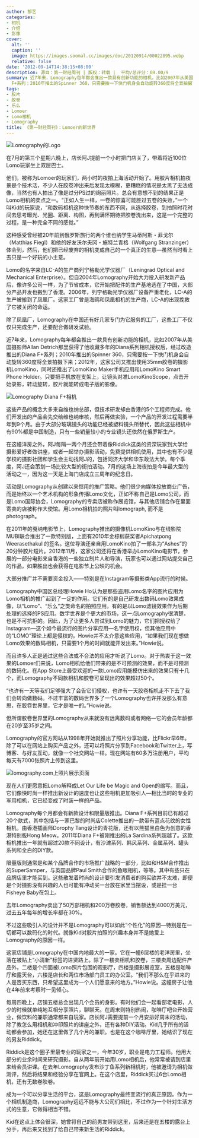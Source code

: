 ```yaml
---
author: 郜艺
categories:
- 相机
- 介绍
- 影像
cover:
  alt: ''
  caption: ''
  image: https://images.soomal.cc/images/doc/20120914/00022895.webp
  relative: false
date: '2012-09-14T14:38:15+08:00'
description: 源自：第一财经周刊 | 版权：转载 |  平均/总评分：09.00/9
summary: 近7年来，Lomography每年都会推出一款具有创新功能的相机，比如2007年从美国摄影师Allan Detrich那里获得了他收藏多年的Diana系列相机授权后，经过改造推出的Diana
  F+系列；2010年推出的Spinner 360，只需要按一下快门机身会自动旋转360度将全景拍摄下来；2012年，这家公司又推出使用35mm胶卷的摄影机……
tags:
- 胶片
- 胶卷
- 乐么
- Lomoer
- Lomo相机
- Lomography
title: 《第一财经周刊》：Lomoer的新世界
---
```


![Lomography的Logo](https://images.soomal.cc/images/doc/20120914/00022893.webp)



在7月的第三个星期六晚上，店长阿J提前一个小时把门店关了，带着将近100位Lomo玩家坐上双层巴士。

他们，被称为Lomoer的玩家们，两小时的夜拍上海活动开始了。用胶片相机拍夜景是个技术活，不少人在胶卷冲出来后发现太模糊，更糟糕的情况是太黑了无法成像，当然也有人拍出了像是过分PS过的绚丽照片。总会有意想不到的结果正是Lomo相机的卖点之一。“正如人生一样，一卷的惊喜可能胜过五卷的失败，”一个叫Kid的玩家说，“和数码相机这种快节奏的东西不同，从选择胶卷，到拍照时花时间去思考曝光、光圈、距离、构图，再到满怀期待把胶卷洗出来，这是一个完整的过程，是一种完全不同的感觉。”

这种感受曾经被20年前到俄罗斯旅行的两个维也纳学生马蒂阿斯・菲戈尔（Matthias Fiegl）和他的好友沃尔夫冈・施特兰青格（Wolfgang Stranzinger）体会到，然后，他们把已经废弃的相机变成自己的一个真正的生意―虽然当时看上去只是一个好玩的小主意。

Lomo的名字来自LC-A的生产商列宁格勒光学仪器厂（Leningrad Optical and Mechanical Enterprise）。但自2004年Lomography开始大力投入研发新产品后，像许多公司一样，为了节省成本，它开始把配件的生产基地选在了中国，大部分产品开发也搬到了香港。2006年，列宁格勒光学仪器厂设备严重老化，LC-A的生产被搬到了凤凰厂。这家工厂曾是海鸥和凤凰相机的生产商，LC-A的出现挽救了它被关闭的命运。

除了凤凰厂，Lomography在中国还有好几家专门为它服务的工厂，这些工厂不仅仅只完成生产，还要配合做研发试验。

近7年来，Lomography每年都会推出一款具有创新功能的相机，比如2007年从美国摄影师Allan Detrich那里获得了他收藏多年的Diana系列相机授权后，经过改造推出的Diana F+系列；2010年推出的Spinner 360，只需要按一下快门机身会自动旋转360度将全景拍摄下来；2012年，这家公司又推出使用35mm胶卷的摄影机LomoKino，同时还推出了LomoKino Maker手机应用和LomoKino Smart Phone Holder。只要把手机放在支架上，让镜头对准LomoKinoScope，点击开始录影，转动旋转，胶片就能转成电子版的影像。

![Lomography Diana F+相机](https://images.soomal.cc/images/doc/20120914/00022895.webp)





这些产品的概念大多来自维也纳总部，但技术研发却由香港的5个工程师完成。他们开发出的产品会先交给维也纳审核，然后再做实验，一个产品的开发过程需要半年到9个月。由于大部分玻璃镜头的功能已经被塑料镜头所替代，因此这些相机中有90%都是中国制造，只有一些销量较小的专业镜头还依然在俄罗斯生产。

在这幢洋房之外，阿J每隔一两个月还会带着像Riddick这类的资深玩家到大学给摄影爱好者做讲座，或者一起举办摄影活动，免费提供相机使用，其中也有不少是学校的摄影社团和学生会主动找阿J的，包括同济大学和华东政法大学。每个季度，阿J还会策划一场比较大型的街拍活动。7月的这场上海夜拍是今年最大型的活动之一，因为这一天是上海门店成立三周年的纪念日。

活动是Lomography从创建以来惯用的推广策略。他们很少向媒体投放商业广告，而是始终以一个艺术机构的形象传播Lomo文化，正如不称自己是Lomo公司，而是Lomo国际协会，Lomography的专卖店被称作展览馆，与其他店铺合作在里面寄卖的店被称作大使馆。用Lomo相机拍的照片叫lomograph, 而不是photograph。

在2011年的戛纳电影节上，Lomography推出的摄像机LomoKino与在线影院MUBI联合推出了一款特别版，上面有2010年金棕榈获奖者Apichatpong Weerasethakul 的签名。这位导演还亲自用LomoKino拍了一部名为“Ashes”的20分钟胶片短片。2012年11月，这家公司还将在香港举办LomoKino电影节，参展的一部分电影来自香港的一些独立制片人和导演，玩家也可以通过网站提交自己的作品，如果胜出也会获得在电影节上公映的机会。

大部分推广并不需要资金投入――特别是在Instagram等摄影类App流行的时候。

Lomography中国区总经理Howie Ho认为是那些盗用Lomo名字的图片应用为Lomo相机的推广起到了一定的作用。它们有的是自己研发出数码Lomo效果成像，以“Lomo”、“乐么”之类命名的拍照应用，有的是以Lomo滤镜效果作为后期处理的选择的PS应用。数字世界是个更大的市场，这一点Lomography很清楚，也是不可抗拒的。因此，为了让更多人尝试到Lomo的魅力，它们把授权给了Instagram―这个如今最流行的图片分享应用―名字使用权，但其他应用中的“LOMO”理论上都是侵权的。Howie并不太介意这些应用，“如果我们现在想做Lomo效果的数码相机，只需要1个月的时间就能开发出来。”Howie说。

而且许多人正是通过这些合法或不合法的应用才听说了Lomo。对于热衷于这一效果的Lomoer们来说，Lomo相机给他们带来的是不可预测的效果，而不是可预测的数码化。在App Store上最受欢迎的一款Lomo应用能模仿出来的效果只有十几个，而Lomography不同款相机和胶卷可呈现出的效果超过50个。

“也许有一天等我们足够强大了会告它们侵权，也许有一天胶卷相机走不下去了我们会转向做数码。不过丰富的数码世界多了一个Lomography也许并没那么有意思，在胶卷世界里，它才是唯一的。”Howie说。

但所谓胶卷世界里的Lomography从来就没有远离数码或者网络―它的会员年龄都在20岁至35岁之间。

Lomography的官方网站从1998年开始就推出了照片分享功能，比Flickr早6年。除了可以在网站上购买产品之外，还可以将照片分享到Facebook和Twitter上，写博客、与好友互动，就像一个社交网站一样。现在网站有60多万注册用户，平均每天有7000张照片上传到这里。

![lomography.com上照片展示页面](https://images.soomal.cc/images/doc/20120914/00022894.webp)





现在人们更愿意把Lomo解释成Let Our Life be Magic and Open的缩写。而且，它们像快时尚一样推出新设计的速度也让这些相机更加吸引人―相比当时的专业的军用相机，它已经变成了时装一样的产品。

Lomography每个月都会有新款设计和限量版推出。Diana F+系列目前已有超过20个款式，其中包括与一家巴黎的时尚店Colette推出的一款带有蓝点花纹的女性相机，由香港插画师Dorophy Tang设计的青花版，还有以熊猫黑白色为创意的香港特别版Hong Meow。2011年Diana F+被刚推出的La Sardina系列超越了。这款相机推出一年就有超过20款不同设计，有沙滩系列、韩风系列、金属系列、罐头系列和全白的DIY款。

限量版则通常是和某个品牌合作的市场推广战略的一部分，比如和H&M合作推出的SuperSamper，与英国品牌Paul Smith合作的鱼眼相机，等等。其中有些只在品牌店里才能买到。这些散发着时尚的设计要引发消费者的购买欲并不太难，即便是个对摄影没有兴趣的人也可能有冲动买一台放在家里当摆设，或是挂一台Fisheye Baby在包上。

去年Lomography卖出了50万部相机和200万卷胶卷，销售额达到4000万美元，过去五年每年的增长率都在30%。

不过这些吸引人的设计并不是Lomography可以如此“个性化”的原因―特别是在一切都可以数码化的时代。就像Kid对胶片拍照的兴趣本身并不是她爱上Lomography的原因一样。

这家店铺是Lomography在中国内地最大的一家。它在一幢6层楼的老洋房里，坐落在被贴上“小清新”标签的进贤路上。除了一楼卖相机和胶卷，三楼卖周边配件产品外，二楼是个四面被Lomo照片包围的观影厅，四楼是摄影展览室，五楼是咖啡厅和露天台，六楼是店长和两位市场部门员工的办公室。“我们不那么在乎进来的人是否买东西，只希望这里成为一个人们愿意来的地方。”Howie说。这幢房子让他在4年前来考察时一见倾心。

每周四晚上，店铺五楼总会出现几个会员的身影。有时他们会一起看部老电影，人少的时候就单纯地互相分享照片，聊聊天。在周末则特别热闹，咖啡厅吧台开始营业，做饮料的兼职通常都来自玩家。店长阿J需要提前一个月安排好周末的活动，除了教怎么用相机和冲印照片的讲座之外，还有各种DIY活动。Kid几乎所有的活动都会参加，她还在这里做了几个月的兼职。也是在这个咖啡厅里，她结识了现在的男友Riddick。

Riddick是这个圈子里最专业的玩家之一，今年30岁，职业是电力工程师。他用大部分的业余时间来研究摄影。自从两年前开始用Lomo相机后，他常常被请到店里来给会员讲课。在去年Lomography发布沙丁鱼系列新相机时，他被邀请为相机做测评，然后将结果和经验分享在官网上。在这个店里，Riddick买过6台Lomo相机，还有无数卷胶卷。

成为一个可以分享生活的平台，这是Lomography最终变流行的真正原因。作为一个相机制造商，Lomography远远不能与大公司们相比，不过作为一个针对生活方式的生意，它做得相当不错。

Kid在这点上体会很深，她曾将自己的前男友带到这里，后来还是在五楼的露台上分手，再后来又找到了给自己带来新生活的Riddick。